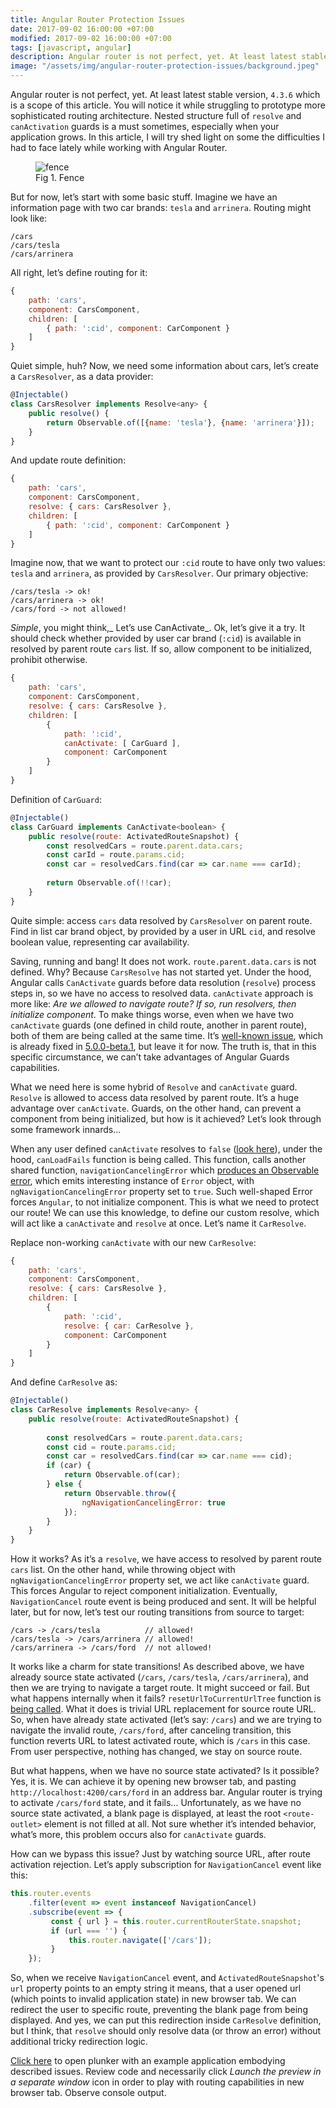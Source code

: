 ```yaml
---
title: Angular Router Protection Issues
date: 2017-09-02 16:00:00 +07:00
modified: 2017-09-02 16:00:00 +07:00
tags: [javascript, angular]
description: Angular router is not perfect, yet. At least latest stable version, `4.3.6` which is a scope of this article.
image: "/assets/img/angular-router-protection-issues/background.jpeg"
---
```



Angular router is not perfect, yet. At least latest stable version, `4.3.6` which is a scope of this article. You will notice it while struggling to prototype more sophisticated routing architecture. Nested structure full of `resolve` and `canActivation` guards is a must sometimes, especially when your application grows. In this article, I will try shed light on some the difficulties I had to face lately while working with Angular Router.

<figure>
<img src="{{ page.image }}" alt="fence">
<figcaption>Fig 1. Fence</figcaption>
</figure>

But for now, let’s start with some basic stuff. Imagine we have an information page with two car brands: `tesla` and `arrinera`. Routing might look like:

```
/cars
/cars/tesla
/cars/arrinera
```

All right, let’s define routing for it:

```js
{ 
    path: 'cars',
    component: CarsComponent,
    children: [
        { path: ':cid', component: CarComponent }
    ] 
}
```

Quiet simple, huh? Now, we need some information about cars, let’s create a `CarsResolver`, as a data provider:

```js
@Injectable()
class CarsResolver implements Resolve<any> {
    public resolve() {
        return Observable.of([{name: 'tesla'}, {name: 'arrinera'}]);
    }
}
```

And update route definition:

```js
{ 
    path: 'cars',
    component: CarsComponent,
    resolve: { cars: CarsResolver },
    children: [
        { path: ':cid', component: CarComponent }
    ]
}
```

Imagine now, that we want to protect our `:cid` route to have only two values: `tesla` and `arrinera`, as provided by `CarsResolver`. Our primary objective:

```
/cars/tesla -> ok!
/cars/arrinera -> ok!
/cars/ford -> not allowed!
```

_Simple_, you might think,_ Let’s use CanActivate_. Ok, let’s give it a try. It should check whether provided by user car brand (`:cid`) is available in resolved by parent route `cars` list. If so, allow component to be initialized, prohibit otherwise.

```js
{ 
    path: 'cars',
    component: CarsComponent,
    resolve: { cars: CarsResolve },
    children: [
        { 
            path: ':cid',
            canActivate: [ CarGuard ],
            component: CarComponent 
        }
    ]
}
```

Definition of `CarGuard`:

```js
@Injectable()
class CarGuard implements CanActivate<boolean> {
    public resolve(route: ActivatedRouteSnapshot) {
        const resolvedCars = route.parent.data.cars;
        const carId = route.params.cid;
        const car = resolvedCars.find(car => car.name === carId);
        
        return Observable.of(!!car);
    }
}
```

Quite simple: access `cars` data resolved by `CarsResolver` on parent route. Find in list car brand object, by provided by a user in URL `cid`, and resolve boolean value, representing car availability.

Saving, running and bang! It does not work. `route.parent.data.cars` is not defined. Why? Because `CarsResolve` has not started yet. Under the hood, Angular calls `CanActivate` guards before data resolution (`resolve`) process steps in, so we have no access to resolved data. `canActivate` approach is more like: _Are we allowed to navigate route? If so, run resolvers, then initialize component_. To make things worse, even when we have two `canActivate` guards (one defined in child route, another in parent route), both of them are being called at the same time. It’s [well-known issue](https://github.com/angular/angular/issues/15670), which is already fixed in [5.0.0-beta.1](https://github.com/angular/angular/blob/master/CHANGELOG.md#500-beta1-2017-07-27), but leave it for now. The truth is, that in this specific circumstance, we can’t take advantages of Angular Guards capabilities.

What we need here is some hybrid of `Resolve` and `canActivate` guard. `Resolve` is allowed to access data resolved by parent route. It’s a huge advantage over `canActivate`. Guards, on the other hand, can prevent a component from being initialized, but how is it achieved? Let’s look through some framework innards…

When any user defined `canActivate` resolves to `false` ([look here](https://github.com/angular/angular/blob/4.3.6/packages/router/src/apply_redirects.ts#L309-L320)), under the hood, `canLoadFails` function is being called. This function, calls another shared function, `navigationCancelingError` which [produces an Observable error](https://github.com/angular/angular/blob/4.3.6/packages/router/src/shared.ts#L99-L105), which emits interesting instance of `Error` object, with `ngNavigationCancelingError` property set to `true`. Such well-shaped Error forces `Angular`, to not initialize component. This is what we need to protect our route! We can use this knowledge, to define our custom resolve, which will act like a `canActivate` and `resolve` at once. Let’s name it `CarResolve`.

Replace non-working `canActivate` with our new `CarResolve`:


```js
{ 
    path: 'cars',
    component: CarsComponent,
    resolve: { cars: CarsResolve },
    children: [
        { 
            path: ':cid',
            resolve: { car: CarResolve },
            component: CarComponent 
        }
    ]
}
```

And define `CarResolve` as:

```js
@Injectable()
class CarResolve implements Resolve<any> {
    public resolve(route: ActivatedRouteSnapshot) {
        
        const resolvedCars = route.parent.data.cars;
        const cid = route.params.cid;
        const car = resolvedCars.find(car => car.name === cid);
        if (car) {
            return Observable.of(car);
        } else {
            return Observable.throw({ 
                ngNavigationCancelingError: true 
            });
        }
    }
}
```

How it works? As it’s a `resolve`, we have access to resolved by parent route `cars` list. On the other hand, while throwing object with `ngNavigationCancelingError` property set, we act like `canActivate` guard. This forces Angular to reject component initialization. Eventually, `NavigationCancel` route event is being produced and sent. It will be helpful later, but for now, let’s test our routing transitions from source to target:

```
/cars -> /cars/tesla          // allowed!
/cars/tesla -> /cars/arrinera // allowed!
/cars/arrinera -> /cars/ford  // not allowed!
```

It works like a charm for state transitions! As described above, we have already source state activated (`/cars`, `/cars/tesla`, `/cars/arrinera`), and then we are trying to navigate a target route. It might succeed or fail. But what happens internally when it fails? `resetUrlToCurrentUrlTree` function is [being called](https://github.com/angular/angular/blob/4.3.6/packages/router/src/router.ts#L760-L763). What it does is trivial URL replacement for source route URL. So, when have already state activated (let’s say: `/cars`) and we are trying to navigate the invalid route, `/cars/ford`, after canceling transition, this function reverts URL to latest activated route, which is `/cars` in this case. From user perspective, nothing has changed, we stay on source route.

But what happens, when we have no source state activated? Is it possible? Yes, it is. We can achieve it by opening new browser tab, and pasting `http://localhost:4200/cars/ford` in an address bar. Angular router is trying to activate `/cars/ford` state, and it fails… Unfortunately, as we have no source state activated, a blank page is displayed, at least the root `<route-outlet>` element is not filled at all. Not sure whether it’s intended behavior, what’s more, this problem occurs also for `canActivate` guards.

How can we bypass this issue? Just by watching source URL, after route activation rejection. Let’s apply subscription for `NavigationCancel` event like this:

```js
this.router.events
    .filter(event => event instanceof NavigationCancel)
    .subscribe(event => {
         const { url } = this.router.currentRouterState.snapshot;
         if (url === '') { 
             this.router.navigate(['/cars']);
         }
    });
```

So, when we receive `NavigationCancel` event, and `ActivatedRouteSnapshot`'s `url` property points to an empty string it means, that a user opened url (which points to invalid application state) in new browser tab. We can redirect the user to specific route, preventing the blank page from being displayed. And yes, we can put this redirection inside `CarResolve` definition, but I think, that `resolve` should only resolve data (or throw an error) without additional tricky redirection logic.

[Click here](http://plnkr.co/edit/yilxe6XsHF88IrnoAq6A?p=preview) to open plunker with an example application embodying described issues. Review code and necessarily click _Launch the preview in a separate window_ icon in order to play with routing capabilities in new browser tab. Observe console output.
